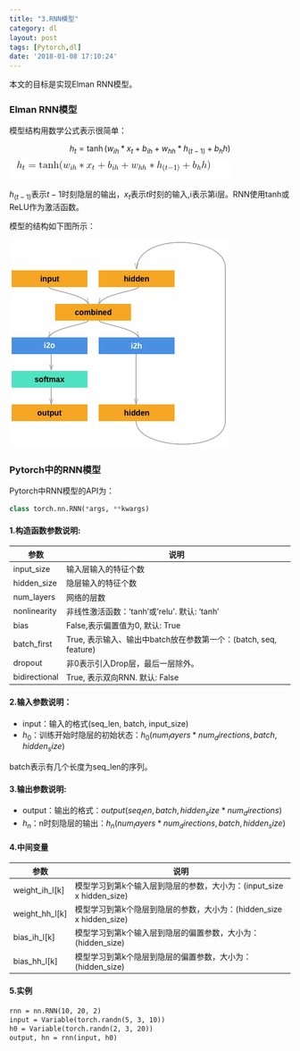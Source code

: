 ```yaml
---
title: "3.RNN模型"
category: dl
layout: post
tags: [Pytorch,dl]
date: '2018-01-08 17:10:24'
---
```



本文的目标是实现Elman RNN模型。

### Elman RNN模型
模型结构用数学公式表示很简单：

$$h_t=\tanh(w_{ih}*x_t+b_{ih}+w_{hh}*h_{(t-1)}+b_hh)$$
![](/imgs/elman_rnn.png)

$h_{(t-1)}$表示$t-1$时刻隐层的输出，$x_t$表示$t$时刻的输入,i表示第i层。RNN使用tanh或ReLU作为激活函数。

模型的结构如下图所示：

![](/imgs/rnn.png)

### Pytorch中的RNN模型

Pytorch中RNN模型的API为：
```python
class torch.nn.RNN(*args, **kwargs)
```
#### 1.构造函数参数说明:	

|参数|说明|
|-|-|
|input_size|输入层输入的特征个数|
|hidden_size|隐层输入的特征个数|
|num_layers|网络的层数|
|nonlinearity|非线性激活函数：‘tanh’或’relu’. 默认: ‘tanh’|
|bias|False,表示偏置值为0, 默认: True|
|batch_first|True, 表示输入、输出中batch放在参数第一个：(batch, seq, feature)|
|dropout|非0表示引入Drop层，最后一层除外。|
|bidirectional|True, 表示双向RNN. 默认: False|


#### 2.输入参数说明：

- input：输入的格式(seq_len, batch, input_size)
- $h_0$：训练开始时隐层的初始状态：$h_0 (num_layers * num_directions, batch, hidden_size)$

batch表示有几个长度为seq_len的序列。

#### 3.输出参数说明: 

- output：输出的格式：$output(seq_len, batch,  hidden_size* num_directions)$
- $h_n$：n时刻隐层的输出：$h_n (num_layers * num_directions, batch, hidden_size)$


#### 4.中间变量

|参数|说明|
|-|-|
|weight_ih_l[k]|模型学习到第k个输入层到隐层的参数，大小为：(input_size x hidden_size)|
|weight_hh_l[k]|模型学习到第k个隐层到隐层的参数，大小为：(hidden_size x hidden_size)|
|bias_ih_l[k]|模型学习到第k个输入层到隐层的偏置参数，大小为： (hidden_size)|
|bias_hh_l[k]|模型学习到第k个隐层到隐层的偏置参数，大小为： (hidden_size)|

#### 5.实例

```
rnn = nn.RNN(10, 20, 2)
input = Variable(torch.randn(5, 3, 10))
h0 = Variable(torch.randn(2, 3, 20))
output, hn = rnn(input, h0)
```



